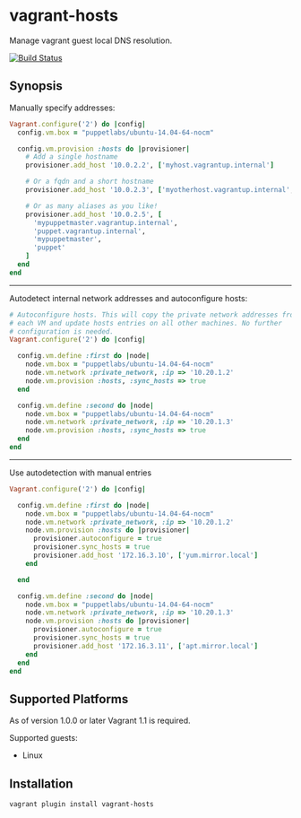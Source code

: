 vagrant-hosts
=============

Manage vagrant guest local DNS resolution.

[![Build Status](https://travis-ci.org/oscar-stack/vagrant-hosts.svg?branch=master)](https://travis-ci.org/oscar-stack/vagrant-hosts)

Synopsis
--------

Manually specify addresses:

```ruby
Vagrant.configure('2') do |config|
  config.vm.box = "puppetlabs/ubuntu-14.04-64-nocm"

  config.vm.provision :hosts do |provisioner|
    # Add a single hostname
    provisioner.add_host '10.0.2.2', ['myhost.vagrantup.internal']

    # Or a fqdn and a short hostname
    provisioner.add_host '10.0.2.3', ['myotherhost.vagrantup.internal', 'myotherhost']

    # Or as many aliases as you like!
    provisioner.add_host '10.0.2.5', [
      'mypuppetmaster.vagrantup.internal',
      'puppet.vagrantup.internal',
      'mypuppetmaster',
      'puppet'
    ]
  end
end
```

- - -

Autodetect internal network addresses and autoconfigure hosts:

```ruby
# Autoconfigure hosts. This will copy the private network addresses from
# each VM and update hosts entries on all other machines. No further
# configuration is needed.
Vagrant.configure('2') do |config|

  config.vm.define :first do |node|
    node.vm.box = "puppetlabs/ubuntu-14.04-64-nocm"
    node.vm.network :private_network, :ip => '10.20.1.2'
    node.vm.provision :hosts, :sync_hosts => true
  end

  config.vm.define :second do |node|
    node.vm.box = "puppetlabs/ubuntu-14.04-64-nocm"
    node.vm.network :private_network, :ip => '10.20.1.3'
    node.vm.provision :hosts, :sync_hosts => true
  end
end
```

- - -

Use autodetection with manual entries

```ruby
Vagrant.configure('2') do |config|

  config.vm.define :first do |node|
    node.vm.box = "puppetlabs/ubuntu-14.04-64-nocm"
    node.vm.network :private_network, :ip => '10.20.1.2'
    node.vm.provision :hosts do |provisioner|
      provisioner.autoconfigure = true
      provisioner.sync_hosts = true
      provisioner.add_host '172.16.3.10', ['yum.mirror.local']
    end

  end

  config.vm.define :second do |node|
    node.vm.box = "puppetlabs/ubuntu-14.04-64-nocm"
    node.vm.network :private_network, :ip => '10.20.1.3'
    node.vm.provision :hosts do |provisioner|
      provisioner.autoconfigure = true
      provisioner.sync_hosts = true
      provisioner.add_host '172.16.3.11', ['apt.mirror.local']
    end
  end
end
```

Supported Platforms
-------------------

As of version 1.0.0 or later Vagrant 1.1 is required.

Supported guests:

  * Linux

Installation
------------

    vagrant plugin install vagrant-hosts
